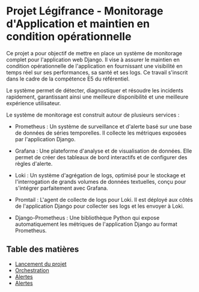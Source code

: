 # Projet Légifrance - Monitorage d'Application et maintien en condition opérationnelle

Ce projet a pour objectif de mettre en place un système de monitorage complet pour l'application web Django. Il vise à assurer le maintien en condition opérationnelle de l'application en fournissant une visibilité en temps réel sur ses performances, sa santé et ses logs. Ce travail s'inscrit dans le cadre de la compétence E5 du référentiel.

Le système permet de détecter, diagnostiquer et résoudre les incidents rapidement, garantissant ainsi une meilleure disponibilité et une meilleure expérience utilisateur.

Le système de monitorage est construit autour de plusieurs services :

- Prometheus : Un système de surveillance et d'alerte basé sur une base de données de séries temporelles. Il collecte les métriques exposées par l'application Django.

- Grafana : Une plateforme d'analyse et de visualisation de données. Elle permet de créer des tableaux de bord interactifs et de configurer des règles d'alerte.

- Loki : Un système d'agrégation de logs, optimisé pour le stockage et l'interrogation de grands volumes de données textuelles, conçu pour s'intégrer parfaitement avec Grafana.

- Promtail : L'agent de collecte de logs pour Loki. Il est déployé aux côtés de l'application Django pour collecter ses logs et les envoyer à Loki.

- Django-Prometheus : Une bibliothèque Python qui expose automatiquement les métriques de l'application Django au format Prometheus.


## Table des matières

- [Lancement du projet](docs/setup.md)
- [Orchestration](docs/orchestration.md)
- [Alertes](docs/alertes.md)
- [Alertes](docs/alertes.md)




